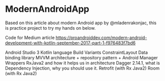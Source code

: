 # ModernAndroidApp

Based on this article about modern Android app by @mladenrakonjac, this is practice project to try my hands on below.

Code for Medium article https://proandroiddev.com/modern-android-development-with-kotlin-september-2017-part-1-f976483f7bd6

Android Studio 3 
Kotlin language 
Build Variants 
ConstraintLayout 
Data binding library 
MVVM architecture + repository pattern + Android Manager Wrappers 
RxJava2 and how it helps us in architecture 
Dagger 2.14.1, what is Dependency Injection, why you should use it.
Retrofit (with Rx Java2) 
Room (with Rx Java2)
